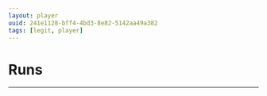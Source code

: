 ```yaml
---
layout: player
uuid: 241e1128-bff4-4bd3-8e82-5142aa49a382
tags: [legit, player]
---
```


# Runs
---
